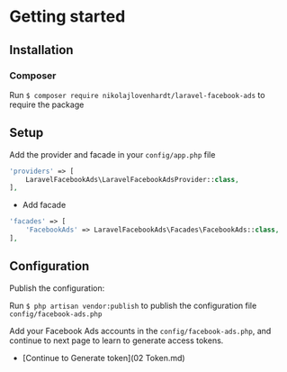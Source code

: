 # Getting started

## Installation

### Composer

Run `$ composer require nikolajlovenhardt/laravel-facebook-ads` to require the package

## Setup

Add the provider and facade in your `config/app.php` file

```php
'providers' => [
    LaravelFacebookAds\LaravelFacebookAdsProvider::class,
],
```

- Add facade
```php
'facades' => [
    'FacebookAds' => LaravelFacebookAds\Facades\FacebookAds::class,
],
```

## Configuration

Publish the configuration:

Run `$ php artisan vendor:publish` to publish the configuration file `config/facebook-ads.php`

Add your Facebook Ads accounts in the `config/facebook-ads.php`, and continue to next page to learn to generate access tokens.

- [Continue to Generate token](02 Token.md)